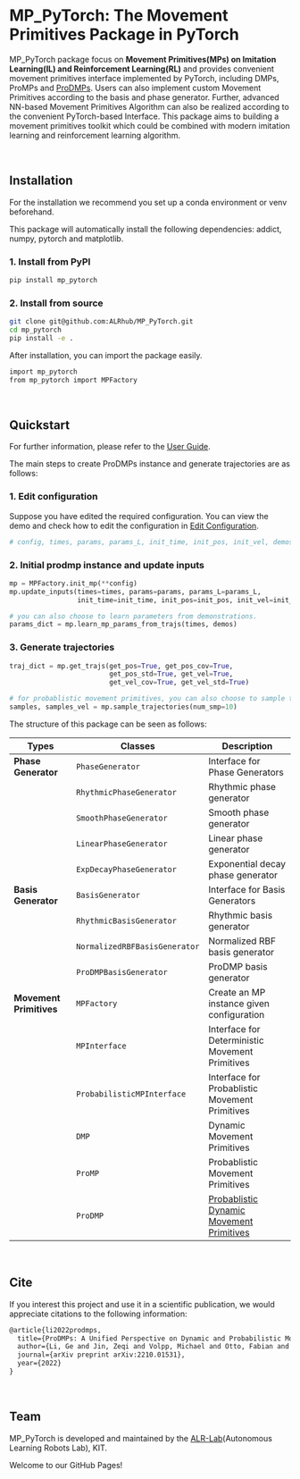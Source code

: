 # MP_PyTorch: The Movement Primitives Package in PyTorch

MP_PyTorch package focus on **Movement Primitives(MPs) on Imitation Learning(IL) and Reinforcement Learning(RL)** and provides convenient movement primitives interface implemented by PyTorch, including DMPs, ProMPs and [ProDMPs](https://arxiv.org/abs/2210.01531). 
Users can also implement custom Movement Primitives according to the basis and phase generator. Further, advanced NN-based Movement Primitives Algorithm can also be realized according to the convenient PyTorch-based Interface.
This package aims to building a movement primitives toolkit which could be combined with modern imitation learning and reinforcement learning algorithm.  

<!--
## Dependencies:
pytorch, addict, numpy, matplotlib
-->

&nbsp;
## Installation

For the installation we recommend you set up a conda environment or venv beforehand. 

This package will automatically install the following dependencies: addict, numpy, pytorch and matplotlib.

### 1. Install from PyPI
```bash
pip install mp_pytorch
```

### 2. Install from source

```bash 
git clone git@github.com:ALRhub/MP_PyTorch.git
cd mp_pytorch
pip install -e .
```

After installation, you can import the package easily.
```bash
import mp_pytorch
from mp_pytorch import MPFactory
```

&nbsp;
## Quickstart
For further information, please refer to the [User Guide](./doc/README.md).

The main steps to create ProDMPs instance and generate trajectories are as follows:

### 1. Edit configuration 
Suppose you have edited the required configuration.
You can view the demo and check how to edit the configuration in [Edit Configuration](./doc/02_config.md).
```python
# config, times, params, params_L, init_time, init_pos, init_vel, demos = get_mp_utils("prodmp", True, True)
```

### 2. Initial prodmp instance and update inputs
```python
mp = MPFactory.init_mp(**config)
mp.update_inputs(times=times, params=params, params_L=params_L,
                 init_time=init_time, init_pos=init_pos, init_vel=init_vel)

# you can also choose to learn parameters from demonstrations.
params_dict = mp.learn_mp_params_from_trajs(times, demos)
```

### 3. Generate trajectories
```python
traj_dict = mp.get_trajs(get_pos=True, get_pos_cov=True,
                         get_pos_std=True, get_vel=True,
                         get_vel_cov=True, get_vel_std=True)

# for probablistic movement primitives, you can also choose to sample trajectories
samples, samples_vel = mp.sample_trajectories(num_smp=10)
```

The structure of this package can be seen as follows:

| Types                   | Classes                                  | Description                                                                  |
|-------------------------|------------------------------------------|------------------------------------------------------------------------------|
| **Phase Generator**     | `PhaseGenerator`                         | Interface for Phase Generators                                               |       
|                         | `RhythmicPhaseGenerator`                 | Rhythmic phase generator                                                     |       
|                         | `SmoothPhaseGenerator`                   | Smooth phase generator                                                       |       
|                         | `LinearPhaseGenerator`                   | Linear phase generator                                                       |       
|                         | `ExpDecayPhaseGenerator`                 | Exponential decay phase generator                                            |       
| **Basis Generator**     | `BasisGenerator`                         | Interface for Basis Generators                                               |       
|                         | `RhythmicBasisGenerator`                 | Rhythmic basis generator                                                     |       
|                         | `NormalizedRBFBasisGenerator`            | Normalized RBF basis generator                                               |       
|                         | `ProDMPBasisGenerator`                   | ProDMP basis generator                                                       |       
| **Movement Primitives** | `MPFactory`                              | Create an MP instance given configuration                                    |       
|                         | `MPInterface`                            | Interface for Deterministic Movement Primitives                              |       
|                         | `ProbabilisticMPInterface`               | Interface for Probablistic Movement Primitives                               |        
|                         | `DMP`                                    | Dynamic Movement Primitives                                                  |       
|                         | `ProMP`                                  | Probablistic Movement Primitives                                             |        
|                         | `ProDMP`                                 | [Probablistic Dynamic Movement Primitives](https://arxiv.org/abs/2210.01531) |        
 
 
 
&nbsp;
## Cite
If you interest this project and use it in a scientific publication, we would appreciate citations to the following information:
```markdown
@article{li2022prodmps,
  title={ProDMPs: A Unified Perspective on Dynamic and Probabilistic Movement Primitives},
  author={Li, Ge and Jin, Zeqi and Volpp, Michael and Otto, Fabian and Lioutikov, Rudolf and Neumann, Gerhard},
  journal={arXiv preprint arXiv:2210.01531},
  year={2022}
}
```

&nbsp;
## Team
MP_PyTorch is developed and maintained by the [ALR-Lab](https://alr.anthropomatik.kit.edu)(Autonomous Learning Robots Lab), KIT. 


<!DOCTYPE html>
<html>
  <head>    
    <meta name="google-site-verification" content="TBTpxqGVKOpnljA1-tH3WLxVPTqhX4y3d1voyDE_BSE" />
  </head>
  <body>
    <p>Welcome to our GitHub Pages!</p>
  </body>
</html>

